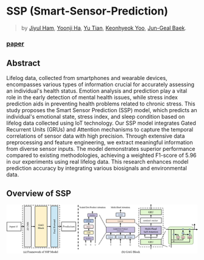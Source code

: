 # SSP (Smart-Sensor-Prediction)
>
> by [Jiyul Ham](), [Yoonji Ha](),  [Yu Tian](), [Keonhyeok Yoo](), [Jun-Geal Baek]().

### [paper]()

## Abstract
Lifelog data, collected from smartphones and wearable devices, encompasses various types of information crucial for accurately assessing an individual's health status. Emotion analysis and prediction play a vital role in the early detection of mental health issues, while stress index prediction aids in preventing health problems related to chronic stress. This study proposes the Smart Sensor Prediction (SSP) model, which predicts an individual's emotional state, stress index, and sleep condition based on lifelog data collected using IoT technology. Our SSP model integrates Gated Recurrent Units (GRUs) and Attention mechanisms to capture the temporal correlations of sensor data with high precision. Through extensive data preprocessing and feature engineering, we extract meaningful information from diverse sensor inputs. The model demonstrates superior performance compared to existing methodologies, achieving a weighted F1-score of 5.96 in our experiments using real lifelog data. This research enhances model prediction accuracy by integrating various biosignals and environmental data.  

  ## Overview of SSP
  ![overview](https://github.com/YUL-git/SSP_Smart-Sensor-Prediction/blob/main/asset/SSP_model.png)
  
